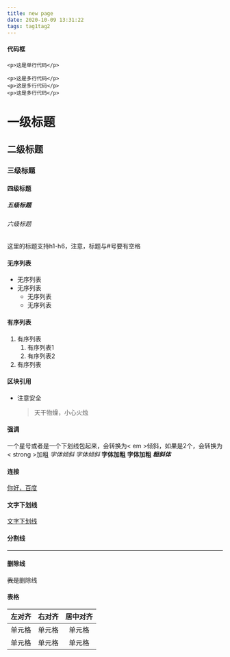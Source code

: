 ```yaml
---
title: new page
date: 2020-10-09 13:31:22
tags: tag1tag2
---
```

#### 代码框
 `<p>这是单行代码</p>`

```
<p>这是多行代码</p>
<p>这是多行代码</p>
<p>这是多行代码</p>
```
#   一级标题
## 二级标题
### 三级标题
#### 四级标题
##### 五级标题
###### 六级标题
这里的标题支持h1-h6，注意，标题与#号要有空格

#### 无序列表
* 无序列表
* 无序列表
    * 无序列表
    * 无序列表

#### 有序列表
1. 有序列表
    1. 有序列表1
    2. 有序列表2
2. 有序列表

#### 区块引用
* 注意安全
    > 天干物燥，小心火烛

#### 强调
一个星号或者是一个下划线包起来，会转换为< em >倾斜，如果是2个，会转换为< strong >加粗
*字体倾斜*
_字体倾斜_
**字体加粗**
__字体加粗__
**_粗斜体_**

#### 连接
[你好，百度](http://www.baidu.com)

#### 文字下划线
<u>文字下划线</u>

#### 分割线
---

#### 删除线
~~我是~~删除线

#### 表格
| 左对齐 | 右对齐 | 居中对齐 |
| :-----| ----: | :----: |
| 单元格 | 单元格 | 单元格 |
| 单元格 | 单元格 | 单元格 |
